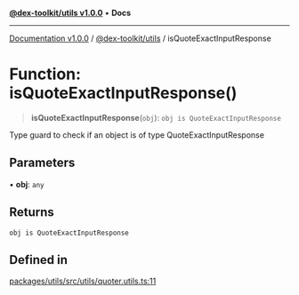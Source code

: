 [**@dex-toolkit/utils v1.0.0**](../README.md) • **Docs**

***

[Documentation v1.0.0](../../../packages.md) / [@dex-toolkit/utils](../README.md) / isQuoteExactInputResponse

# Function: isQuoteExactInputResponse()

> **isQuoteExactInputResponse**(`obj`): `obj is QuoteExactInputResponse`

Type guard to check if an object is of type QuoteExactInputResponse

## Parameters

• **obj**: `any`

## Returns

`obj is QuoteExactInputResponse`

## Defined in

[packages/utils/src/utils/quoter.utils.ts:11](https://github.com/niZmosis/dex-toolkit/blob/3d8b41b44787b30fbea5de3ab4737662ffb61bc8/packages/utils/src/utils/quoter.utils.ts#L11)
